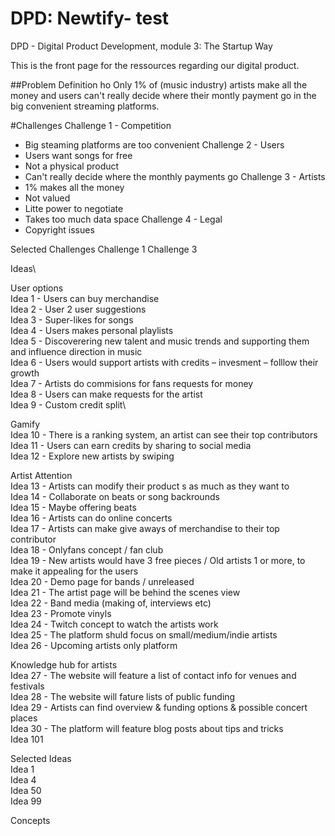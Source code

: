 # DPD: Newtify- test
DPD - Digital Product Development, module 3: The Startup Way

This is the front page for the ressources regarding our digital product.

##Problem Definition ho
Only 1% of (music industry) artists make all the money and users can't really decide where their montly payment go in the big convenient streaming platforms.

#Challenges
Challenge 1 - Competition
- Big steaming platforms are too convenient
Challenge 2 - Users
- Users want songs for free
- Not a physical product
- Can't really decide where the monthly payments go
Challenge 3 - Artists
- 1% makes all the money
- Not valued
- Litte power to negotiate
- Takes too much data space
Challenge 4 - Legal
- Copyright issues

Selected Challenges
Challenge 1
Challenge 3

Ideas\

User options \
Idea 1 - Users can buy merchandise \
Idea 2 - User 2 user suggestions \
Idea 3 - Super-likes for songs \
Idea 4 - Users makes personal playlists \
Idea 5 - Discoverering new talent and music trends and supporting them and influence direction in music \
Idea 6 - Users would support artists with credits – invesment – folllow their growth \
Idea 7 - Artists do commisions for fans requests for money \
Idea 8 - Users can make requests for the artist \
Idea 9 - Custom credit split\

Gamify\
Idea 10 - There is a ranking system, an artist can see their top contributors\
Idea 11 - Users can earn credits by sharing to social media\
Idea 12 - Explore new artists by swiping

Artist Attention\
Idea 13 - Artists can modify their product s as much as they want to\
Idea 14 - Collaborate on beats or song backrounds\
Idea 15 - Maybe offering beats\
Idea 16 - Artists can do online concerts\
Idea 17 - Artists can make give aways of merchandise to their top contributor\
Idea 18 - Onlyfans concept / fan club\
Idea 19 - New artists would have 3 free pieces / Old artists 1 or more, to make it appealing for the users\
Idea 20 - Demo page for bands / unreleased\
Idea 21 - The artist page will be behind the scenes view\
Idea 22 - Band media (making of, interviews etc)\
Idea 23 - Promote vinyls\
Idea 24 - Twitch concept to watch the artists work\
Idea 25 - The platform shuld focus on small/medium/indie artists\
Idea 26 - Upcoming artists only platform

Knowledge hub for artists\
Idea 27 - The website will feature a list of contact info for venues and festivals\
Idea 28 - The website will fature lists of public funding\
Idea 29 - Artists can find overview & funding options & possible concert places\
Idea 30 - The platform will feature blog posts about tips and tricks\
Idea 101

Selected Ideas\
Idea 1\
Idea 4\
Idea 50\
Idea 99

Concepts
